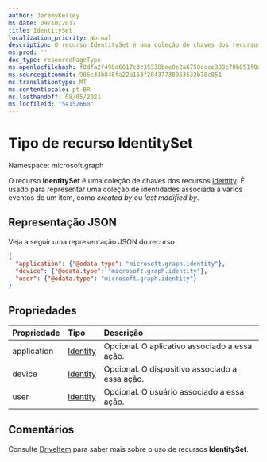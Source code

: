 ```yaml
---
author: JeremyKelley
ms.date: 09/10/2017
title: IdentitySet
localization_priority: Normal
description: O recurso IdentitySet é uma coleção de chaves dos recursos identity.
ms.prod: ''
doc_type: resourcePageType
ms.openlocfilehash: f8dfa2f498d6617c3c35338bee0e2a6750ccce389c70b051f0dac2ef2077d4e3
ms.sourcegitcommit: 986c33b848fa22a153f28437738953532b78c051
ms.translationtype: MT
ms.contentlocale: pt-BR
ms.lasthandoff: 08/05/2021
ms.locfileid: "54152660"
---
```

# <a name="identityset-resource-type"></a>Tipo de recurso IdentitySet

Namespace: microsoft.graph

O recurso **IdentitySet** é uma coleção de chaves dos recursos [identity](identity.md). É usado para representar uma coleção de identidades associada a vários eventos de um item, como _created by_ ou _last modified by_.

## <a name="json-representation"></a>Representação JSON

Veja a seguir uma representação JSON do recurso.

<!-- { "blockType": "resource", "@odata.type": "microsoft.graph.identitySet",
       "optionalProperties": ["user", "application", "device"],
       "openType": true } -->
```json
{
  "application": {"@odata.type": "microsoft.graph.identity"},
  "device": {"@odata.type": "microsoft.graph.identity"},
  "user": {"@odata.type": "microsoft.graph.identity"}
}
```

## <a name="properties"></a>Propriedades

| Propriedade    | Tipo                    | Descrição                                            |
|:------------|:------------------------|:-------------------------------------------------------|
| application | [Identity](identity.md) | Opcional. O aplicativo associado a essa ação. |
| device      | [Identity](identity.md) | Opcional. O dispositivo associado a essa ação.      |
| user        | [Identity](identity.md) | Opcional. O usuário associado a essa ação.        |

## <a name="remarks"></a>Comentários 

Consulte [DriveItem](driveitem.md) para saber mais sobre o uso de recursos **IdentitySet**.


<!-- uuid: 8fcb5dbc-d5aa-4681-8e31-b001d5168d79
2015-10-25 14:57:30 UTC -->
<!-- {
  "type": "#page.annotation",
  "description": "Identity set is a collection of identities",
  "section": "documentation",
  "tocPath": "Resources/IdentitySet"
} -->

